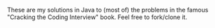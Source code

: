 These are my solutions in Java to (most of) the problems in the famous "Cracking the Coding Interview" book. Feel free to fork/clone it.
